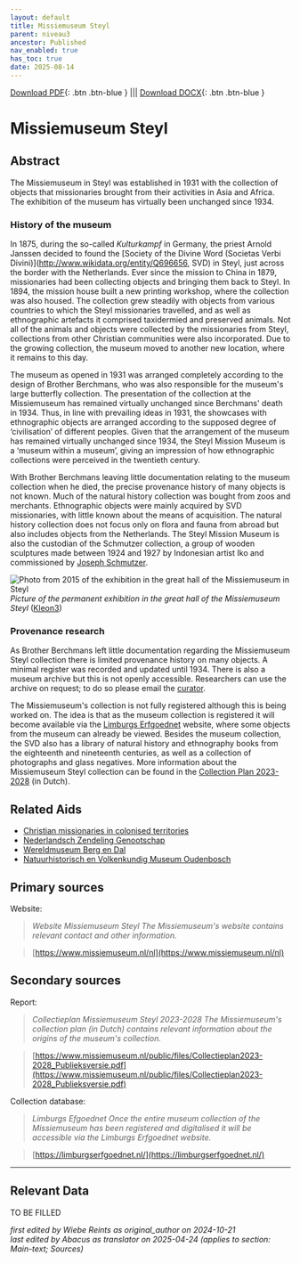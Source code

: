 ```yaml
---
layout: default
title: Missiemuseum Steyl
parent: niveau3
ancestor: Published
nav_enabled: true
has_toc: true
date: 2025-08-14
--- 
```



[Download PDF](https://raw.githubusercontent.com/colonial-heritage/research-guides-dev/refs/heads/main/EXPORTS/published/PDF/niveau3/English/MissiemuseumSteyl.pdf){: .btn .btn-blue } |||    [Download DOCX](https://raw.githubusercontent.com/colonial-heritage/research-guides-dev/refs/heads/main/EXPORTS/published/DOCX/niveau3/English/MissiemuseumSteyl.docx){: .btn .btn-blue }


# Missiemuseum Steyl


## Abstract

The Missiemuseum in Steyl was established in 1931 with the collection of objects that missionaries brought from their activities in Asia and Africa. The exhibition of the museum has virtually been unchanged since 1934.

### History of the museum

In 1875, during the so-called *Kulturkampf* in Germany, the priest Arnold Janssen decided to found the [Society of the Divine Word (Societas Verbi Divini)](http://www.wikidata.org/entity/Q696656, SVD) in Steyl, just across the border with the Netherlands. Ever since the mission to China in 1879, missionaries had been collecting objects and bringing them back to Steyl. In 1894, the mission house built a new printing workshop, where the collection was also housed. The collection grew steadily with objects from various countries to which the Steyl missionaries travelled, and as well as ethnographic artefacts it comprised taxidermied and preserved animals. Not all of the animals and objects were collected by the missionaries from Steyl, collections from other Christian communities were also incorporated. Due to the growing collection, the museum moved to another new location, where it remains to this day.

The museum as opened in 1931 was arranged completely according to the design of Brother Berchmans, who was also responsible for the museum's large butterfly collection. The presentation of the collection at the Missiemuseum has remained virtually unchanged since Berchmans' death in 1934. Thus, in line with prevailing ideas in 1931, the showcases with ethnographic objects are arranged according to the supposed degree of ‘civilisation’ of different peoples. Given that the arrangement of the museum has remained virtually unchanged since 1934, the Steyl Mission Museum is a ‘museum within a museum’, giving an impression of how ethnographic collections were perceived in the twentieth century.

With Brother Berchmans leaving little documentation relating to the museum collection when he died, the precise provenance history of many objects is not known. Much of the natural history collection was bought from zoos and merchants. Ethnographic objects were mainly acquired by SVD missionaries, with little known about the means of acquisition. The natural history collection does not focus only on flora and fauna from abroad but also includes objects from the Netherlands. The Steyl Mission Museum is also the custodian of the Schmutzer collection, a group of wooden sculptures made between 1924 and 1927 by Indonesian artist Iko and commissioned by [Joseph Schmutzer](http://www.wikidata.org/entity/Q1876872).

![Photo from 2015 of the exhibition in the great hall of the Missiemuseum in Steyl](https://upload.wikimedia.org/wikipedia/commons/9/9e/Missiemuseum_Steyl-Tegelen%2C_grote_zaal%2C_vaste_collectie_02.jpg)
_Picture of the permanent exhibition in the great hall of the Missiemuseum Steyl_ ([Kleon3](https://commons.wikimedia.org/wiki/File:Missiemuseum_Steyl-Tegelen,_grote_zaal,_vaste_collectie_02.jpg))

### Provenance research

As Brother Berchmans left little documentation regarding the Missiemuseum Steyl collection there is limited provenance history on many objects. A minimal register was recorded and updated until 1934. There is also a museum archive but this is not openly accessible. Researchers can use the archive on request; to do so please email the [curator](mailto:conservator@missiemuseumsteyl.nl). 

The Missiemuseum's collection is not fully registered although this is being worked on. The idea is that as the museum collection is registered it will become available via the [Limburgs Erfgoednet](https://limburgserfgoednet.nl/) website, where some objects from the museum can already be viewed. Besides the museum collection, the SVD also has a library of natural history and ethnography books from the eighteenth and nineteenth centuries, as well as a collection of photographs and glass negatives. More information about the Missiemuseum Steyl collection can be found in the [Collection Plan 2023-2028](https://www.missiemuseum.nl/public/files/Collectieplan2023-2028_Publieksversie.pdf) (in Dutch).


## Related Aids

 - [Christian missionaries in colonised territories](niveau2/English/ChristianMission_20240417.yml)  
 - [Nederlandsch Zendeling Genootschap](niveau3/English/NZG_20240508.yml)  
 - [Wereldmuseum Berg en Dal](niveau3/English/WMBergEnDal_20241001.yml)  
 - [Natuurhistorisch en Volkenkundig Museum Oudenbosch](niveau3/English/MOudenbosch_20250603.yml)  

## Primary sources

Website:
  > *Website Missiemuseum Steyl*
  > _The Missiemuseum's website contains relevant contact and other information._  

  > [https://www.missiemuseum.nl/nl](https://www.missiemuseum.nl/nl)

## Secondary sources

Report:
  > *Collectieplan Missiemuseum Steyl 2023-2028*
  > _The Missiemuseum's collection plan (in Dutch) contains relevant information about the origins of the museum's collection._  

  > [https://www.missiemuseum.nl/public/files/Collectieplan2023-2028_Publieksversie.pdf](https://www.missiemuseum.nl/public/files/Collectieplan2023-2028_Publieksversie.pdf)

Collection database:
  > *Limburgs Efgoednet*
  > _Once the entire museum collection of the Missiemuseum has been registered and digitalised it will be accessible via the Limburgs Erfgoednet website._  

  > [https://limburgserfgoednet.nl/](https://limburgserfgoednet.nl/)



---
## Relevant Data 
TO BE FILLED

_first edited by Wiebe Reints as original_author on 2024-10-21_  
_last edited by Abacus as translator on 2025-04-24
(applies to section: Main-text; Sources)_
        